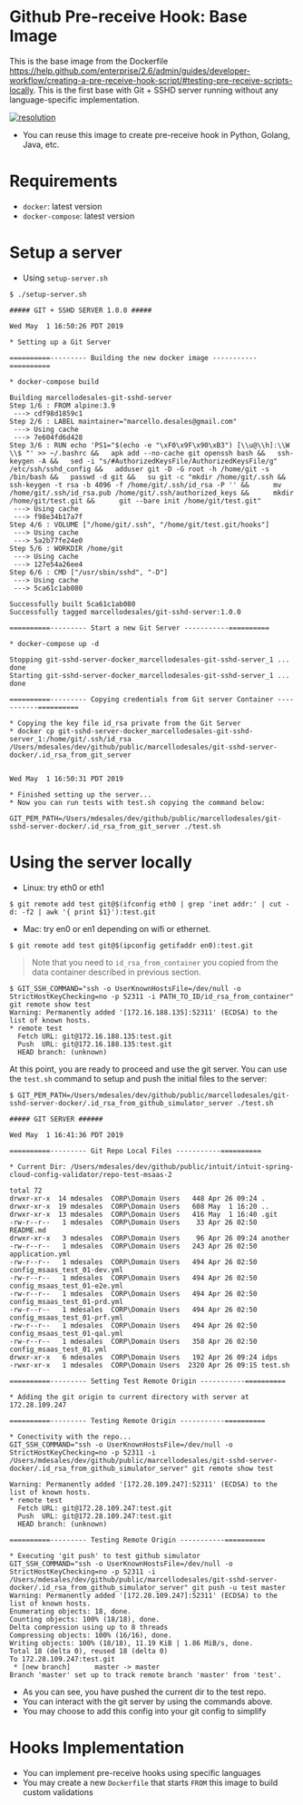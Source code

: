 # Github Pre-receive Hook: Base Image

This is the base image from the Dockerfile https://help.github.com/enterprise/2.6/admin/guides/developer-workflow/creating-a-pre-receive-hook-script/#testing-pre-receive-scripts-locally. This is the first base with Git + SSHD server running without any language-specific implementation.

[![resolution](http://dockeri.co/image/marcellodesales/github-enterprise-prereceive-hook-base "Github Enterprise Pre-Receive Hook Base Image")](https://hub.docker.com/r/intuit/spring-cloud-config-validator/)

* You can reuse this image to create pre-receive hook in Python, Golang, Java, etc.

# Requirements

* `docker`: latest version
* `docker-compose`: latest version

# Setup a server

* Using `setup-server.sh`

```console
$ ./setup-server.sh

##### GIT + SSHD SERVER 1.0.0 #####

Wed May  1 16:50:26 PDT 2019

* Setting up a Git Server

==========--------- Building the new docker image -----------==========

* docker-compose build

Building marcellodesales-git-sshd-server
Step 1/6 : FROM alpine:3.9
 ---> cdf98d1859c1
Step 2/6 : LABEL maintainer="marcello.desales@gmail.com"
 ---> Using cache
 ---> 7e604fd6d428
Step 3/6 : RUN echo 'PS1="$(echo -e "\xF0\x9F\x90\xB3") [\\u@\\h]:\\W \\$ "' >> ~/.bashrc &&   apk add --no-cache git openssh bash &&   ssh-keygen -A &&   sed -i "s/#AuthorizedKeysFile/AuthorizedKeysFile/g" /etc/ssh/sshd_config &&   adduser git -D -G root -h /home/git -s /bin/bash &&   passwd -d git &&   su git -c "mkdir /home/git/.ssh &&      ssh-keygen -t rsa -b 4096 -f /home/git/.ssh/id_rsa -P '' &&      mv /home/git/.ssh/id_rsa.pub /home/git/.ssh/authorized_keys &&      mkdir /home/git/test.git &&      git --bare init /home/git/test.git"
 ---> Using cache
 ---> f98e34b17a7f
Step 4/6 : VOLUME ["/home/git/.ssh", "/home/git/test.git/hooks"]
 ---> Using cache
 ---> 5a2b77fe24e0
Step 5/6 : WORKDIR /home/git
 ---> Using cache
 ---> 127e54a26ee4
Step 6/6 : CMD ["/usr/sbin/sshd", "-D"]
 ---> Using cache
 ---> 5ca61c1ab080

Successfully built 5ca61c1ab080
Successfully tagged marcellodesales/git-sshd-server:1.0.0

==========--------- Start a new Git Server -----------==========

* docker-compose up -d

Stopping git-sshd-server-docker_marcellodesales-git-sshd-server_1 ... done
Starting git-sshd-server-docker_marcellodesales-git-sshd-server_1 ... done

==========--------- Copying credentials from Git server Container -----------==========

* Copying the key file id_rsa private from the Git Server
* docker cp git-sshd-server-docker_marcellodesales-git-sshd-server_1:/home/git/.ssh/id_rsa /Users/mdesales/dev/github/public/marcellodesales/git-sshd-server-docker/.id_rsa_from_git_server


Wed May  1 16:50:31 PDT 2019

* Finished setting up the server...
* Now you can run tests with test.sh copying the command below:

GIT_PEM_PATH=/Users/mdesales/dev/github/public/marcellodesales/git-sshd-server-docker/.id_rsa_from_git_server ./test.sh
```

# Using the server locally

* Linux: try eth0 or eth1

```
$ git remote add test git@$(ifconfig eth0 | grep 'inet addr:' | cut -d: -f2 | awk '{ print $1}'):test.git
```

* Mac: try en0 or en1 depending on wifi or ethernet.

```
$ git remote add test git@$(ipconfig getifaddr en0):test.git
```

> Note that you need to `id_rsa_from_container` you copied from the data container described in previous section.

```
$ GIT_SSH_COMMAND="ssh -o UserKnownHostsFile=/dev/null -o StrictHostKeyChecking=no -p 52311 -i PATH_TO_ID/id_rsa_from_container" git remote show test
Warning: Permanently added '[172.16.188.135]:52311' (ECDSA) to the list of known hosts.
* remote test
  Fetch URL: git@172.16.188.135:test.git
  Push  URL: git@172.16.188.135:test.git
  HEAD branch: (unknown)
```

At this point, you are ready to proceed and use the git server. You can use the `test.sh` command to setup and push the initial files to the server:

```console
$ GIT_PEM_PATH=/Users/mdesales/dev/github/public/marcellodesales/git-sshd-server-docker/.id_rsa_from_github_simulator_server ./test.sh

##### GIT SERVER ######

Wed May  1 16:41:36 PDT 2019

==========--------- Git Repo Local Files -----------==========

* Current Dir: /Users/mdesales/dev/github/public/intuit/intuit-spring-cloud-config-validator/repo-test-msaas-2

total 72
drwxr-xr-x  14 mdesales  CORP\Domain Users   448 Apr 26 09:24 .
drwxr-xr-x  19 mdesales  CORP\Domain Users   608 May  1 16:20 ..
drwxr-xr-x  13 mdesales  CORP\Domain Users   416 May  1 16:40 .git
-rw-r--r--   1 mdesales  CORP\Domain Users    33 Apr 26 02:50 README.md
drwxr-xr-x   3 mdesales  CORP\Domain Users    96 Apr 26 09:24 another
-rw-r--r--   1 mdesales  CORP\Domain Users   243 Apr 26 02:50 application.yml
-rw-r--r--   1 mdesales  CORP\Domain Users   494 Apr 26 02:50 config_msaas_test_01-dev.yml
-rw-r--r--   1 mdesales  CORP\Domain Users   494 Apr 26 02:50 config_msaas_test_01-e2e.yml
-rw-r--r--   1 mdesales  CORP\Domain Users   494 Apr 26 02:50 config_msaas_test_01-prd.yml
-rw-r--r--   1 mdesales  CORP\Domain Users   494 Apr 26 02:50 config_msaas_test_01-prf.yml
-rw-r--r--   1 mdesales  CORP\Domain Users   494 Apr 26 02:50 config_msaas_test_01-qal.yml
-rw-r--r--   1 mdesales  CORP\Domain Users   358 Apr 26 02:50 config_msaas_test_01.yml
drwxr-xr-x   6 mdesales  CORP\Domain Users   192 Apr 26 09:24 idps
-rwxr-xr-x   1 mdesales  CORP\Domain Users  2320 Apr 26 09:15 test.sh

==========--------- Setting Test Remote Origin -----------==========

* Adding the git origin to current directory with server at 172.28.109.247

==========--------- Testing Remote Origin -----------==========

* Conectivity with the repo...
GIT_SSH_COMMAND="ssh -o UserKnownHostsFile=/dev/null -o StrictHostKeyChecking=no -p 52311 -i /Users/mdesales/dev/github/public/marcellodesales/git-sshd-server-docker/.id_rsa_from_github_simulator_server" git remote show test

Warning: Permanently added '[172.28.109.247]:52311' (ECDSA) to the list of known hosts.
* remote test
  Fetch URL: git@172.28.109.247:test.git
  Push  URL: git@172.28.109.247:test.git
  HEAD branch: (unknown)

==========--------- Testing Remote Origin -----------==========

* Executing 'git push' to test github simulator
GIT_SSH_COMMAND="ssh -o UserKnownHostsFile=/dev/null -o StrictHostKeyChecking=no -p 52311 -i /Users/mdesales/dev/github/public/marcellodesales/git-sshd-server-docker/.id_rsa_from_github_simulator_server" git push -u test master
Warning: Permanently added '[172.28.109.247]:52311' (ECDSA) to the list of known hosts.
Enumerating objects: 18, done.
Counting objects: 100% (18/18), done.
Delta compression using up to 8 threads
Compressing objects: 100% (16/16), done.
Writing objects: 100% (18/18), 11.19 KiB | 1.86 MiB/s, done.
Total 18 (delta 0), reused 18 (delta 0)
To 172.28.109.247:test.git
 * [new branch]      master -> master
Branch 'master' set up to track remote branch 'master' from 'test'.
```

* As you can see, you have pushed the current dir to the test repo.
* You can interact with the git server by using the commands above.
* You may choose to add this config into your git config to simplify

# Hooks Implementation

* You can implement pre-receive hooks using specific languages
* You may create a new `Dockerfile` that starts `FROM` this image to build custom validations


